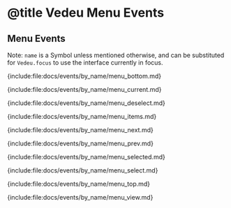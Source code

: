 # @title Vedeu Menu Events

## Menu Events

Note: `name` is a Symbol unless mentioned otherwise, and can be
substituted for `Vedeu.focus` to use the interface currently in focus.

{include:file:docs/events/by_name/menu_bottom.md}

{include:file:docs/events/by_name/menu_current.md}

{include:file:docs/events/by_name/menu_deselect.md}

{include:file:docs/events/by_name/menu_items.md}

{include:file:docs/events/by_name/menu_next.md}

{include:file:docs/events/by_name/menu_prev.md}

{include:file:docs/events/by_name/menu_selected.md}

{include:file:docs/events/by_name/menu_select.md}

{include:file:docs/events/by_name/menu_top.md}

{include:file:docs/events/by_name/menu_view.md}
